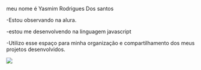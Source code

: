 meu nome é Yasmim Rodrigues Dos santos 

-Estou observando na alura.

-estou me desenvolvendo na linguagem javascript

-Utilizo esse espaço para minha organização e compartilhamento dos meus projetos desenvolvidos.

![](https://media1.tenor.com/m/ObmPutVlRj0AAAAC/i-love-you-i-love-you-very-much.gif)
